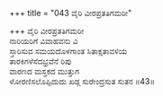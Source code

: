 +++
title = "043 ವೈರಿ ವೀರಪ್ರತತಿಗಮರೀ"

+++
ವೈರಿ ವೀರಪ್ರತತಿಗಮರೀ  
ನಾರಿಯರಿಗೆ ವಿವಾಹವನು ವಿ  
ಸ್ತಾರಿಸುವ ಸಮಯದೊಳಗಾಂತ ಸಿತಾಕ್ಷತಾವಳಿಯ  
ತಾರಕಿಗಳೆಸೆದಭ್ರವೆನೆ ರಿಪು  
ವಾರಣದ ಮಸ್ತಕದ ಮುತ್ತುಗ  
ಳೋರಣಿಸಲೊಪ್ಪಿದುದು ಖಡ್ಗ ಸುರೇಂದ್ರಸುತ ಸುತನ    ॥43॥